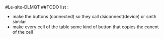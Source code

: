 #Le-site-DLMQT
##TODO list :
 - make the buttons (connected) so they call dsiconnect(device) or smth similar
 - make every cell of the table some kind of button that copies the conent of the cell
